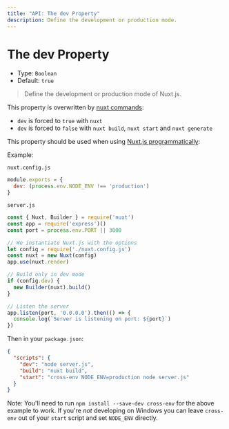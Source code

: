 ```yaml
---
title: "API: The dev Property"
description: Define the development or production mode.
---
```


# The dev Property

- Type: `Boolean`
- Default: `true`

> Define the development or production mode of Nuxt.js.

This property is overwritten by [nuxt commands](/guide/commands):

- `dev` is forced to `true` with `nuxt`
- `dev` is forced to `false` with `nuxt build`, `nuxt start` and `nuxt generate`

This property should be used when using [Nuxt.js programmatically](/api/nuxt):

Example:

`nuxt.config.js`

```js
module.exports = {
  dev: (process.env.NODE_ENV !== 'production')
}
```

`server.js`

```js
const { Nuxt, Builder } = require('nuxt')
const app = require('express')()
const port = process.env.PORT || 3000

// We instantiate Nuxt.js with the options
let config = require('./nuxt.config.js')
const nuxt = new Nuxt(config)
app.use(nuxt.render)

// Build only in dev mode
if (config.dev) {
  new Builder(nuxt).build()
}

// Listen the server
app.listen(port, '0.0.0.0').then(() => {
  console.log(`Server is listening on port: ${port}`)
})
```

Then in your `package.json`:

```json
{
  "scripts": {
    "dev": "node server.js",
    "build": "nuxt build",
    "start": "cross-env NODE_ENV=production node server.js"
  }
}
```

Note: You'll need to run `npm install --save-dev cross-env` for the above example to work. If you're *not* developing on Windows you can leave `cross-env` out of your `start` script and set `NODE_ENV` directly.
